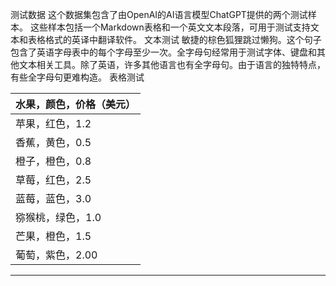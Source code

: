 测试数据
这个数据集包含了由OpenAI的AI语言模型ChatGPT提供的两个测试样本。
这些样本包括一个Markdown表格和一个英文文本段落，可用于测试支持文本和表格格式的英译中翻译软件。
文本测试
敏捷的棕色狐狸跳过懒狗。这个句子包含了英语字母表中的每个字母至少一次。全字母句经常用于测试字体、键盘和其他文本相关工具。除了英语，许多其他语言也有全字母句。由于语言的独特特点，有些全字母句更难构造。
表格测试

| 水果，颜色，价格（美元） |
| --- |
| 苹果，红色，1.2 |
| 香蕉，黄色，0.5 |
| 橙子，橙色，0.8 |
| 草莓，红色，2.5 |
| 蓝莓，蓝色，3.0 |
| 猕猴桃，绿色，1.0 |
| 芒果，橙色，1.5 |
| 葡萄，紫色，2.00 |

---

